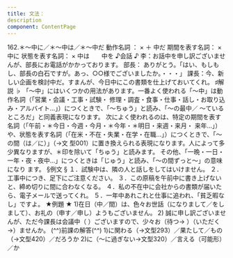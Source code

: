 ```yaml
---
title: 文法：
description
component: ContentPage
---
```



162.＊～中に／＊～中は／＊～中だ
動作名詞 ： × ＋ 中だ
期間を表す名詞： × 中に
状態を表す名詞： × 中は
      中を
♪会話 ♪
李：お話中を申し訳ございませんが、部長にお電話がかかっております。
部長： ありがとう。「はい、もしもし、部長の白石ですが。あっ、○○様でございましたか。・・・」 課長：今、新しい企画を検討中だ。すまんが、今日中にこの書類を仕上げておいてくれ。
♯解説 ♭
「～中」にはいくつかの用法があります。一番よく使われる「～中」は動作名詞（「営業・会議・工事・試験・ 修理・調査・食事・仕事・話し・お取り込み・アルバイト…」）につくときで、「～ちゅう」と読み、「～の最中／
～ているところだ」と同義表現になります。 次によく使われるのは、特定の期間を表す名詞（「午前・＊今日・今週・今月・＊今年・＊明日・来週・来月・
来年…」）や、状態を表す名詞（「在米・不在・失業・在学・在職…」）につくときで、「～の間（は／に）」（→文
型001）に置き換えられる表現になります。人によって多少異なりますが、＊印を除いて「ちゅう」と読みます。 その他、「一晩・一日・一年・夜・夜中…」につくときは「じゅう」と読み、「～の間ずっと～」の意味になり
ます。
§例文 §
１．試験中は、隣の人と話しをしてはいけません。
２．工事中につき、足下にご注意ください。
３．この原稿を午前中に書き上げないと、締め切りに間に合わなくなる。
４．私の不在中に会社からの書類が届いたら、電子メールで送ってくれ。
５．一年中あれこれと仕事に追われ、「貧乏暇なし」ですよ。
★例題 ★
1)在日（中／間）は、色々お世話（になりまして／をしまして）、お礼の（申す／申し）ようもございません。
2) 誠に申し訳ございませんが、ただ今課長は会議中（ ）ございますので、少々お（待つ→ ）（いただく
→）ませんか。
(^^)前課の解答(^^)
1)に関わる（→文型293）／果たして／もの（→文型420）／だろうか
2)に（～に過ぎない→文型320）／言える（可能形）／か
